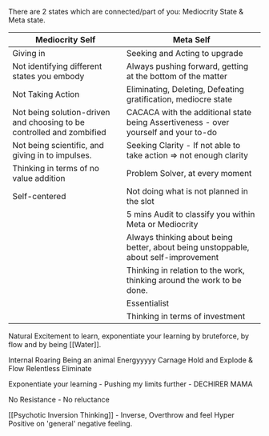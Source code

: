 There are 2 states which are connected/part of you: Mediocrity State & Meta state.

| Mediocrity Self                                                       | Meta Self                                                                           |
| --------------------------------------------------------------------- | ----------------------------------------------------------------------------------- |
| Giving in                                                             | Seeking and Acting to upgrade                                                       |
| Not identifying different states you embody                           | Always pushing forward, getting at the bottom of the matter                         |
| Not Taking Action                                                     | Eliminating, Deleting, Defeating gratification, mediocre state                      |
| Not being solution-driven and choosing to be controlled and zombified | CACACA with the additional state being Assertiveness - over yourself and your to-do |
| Not being scientific, and giving in to impulses.                      | Seeking Clarity - If not able to take action => not enough clarity                  |
| Thinking in terms of no value addition                                | Problem Solver, at every moment                                                     |
| Self-centered                                                         | Not doing what is not planned in the slot                                           |
|                                                                       | 5 mins Audit to classify you within Meta or Mediocrity                              |
|                                                                       | Always thinking about being better, about being unstoppable, about self-improvement |
|                                                                       | Thinking in relation to the work, thinking around the work to be done.              |
|                                                                       | Essentialist                                                                        |
|                                                                       | Thinking in terms of investment                                                     |
Natural Excitement to learn, exponentiate your learning by bruteforce, by flow and by being [[Water]].

Internal Roaring
Being an animal
Energyyyyy
Carnage
Hold and Explode & Flow
Relentless
Eliminate

Exponentiate your learning - Pushing my limits further - DECHIRER MAMA

No Resistance - No reluctance

[[Psychotic Inversion Thinking]] - Inverse, Overthrow and feel Hyper Positive on 'general' negative feeling.



